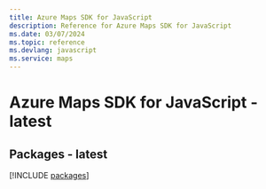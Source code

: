 ```yaml
---
title: Azure Maps SDK for JavaScript
description: Reference for Azure Maps SDK for JavaScript
ms.date: 03/07/2024
ms.topic: reference
ms.devlang: javascript
ms.service: maps
---
```

# Azure Maps SDK for JavaScript - latest
## Packages - latest
[!INCLUDE [packages](maps-index.md)]